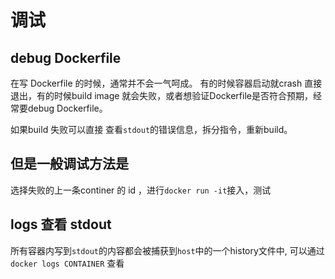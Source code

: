# 调试

## debug Dockerfile

在写 Dockerfile 的时候，通常并不会一气呵成。
有的时候容器启动就crash 直接退出，有的时候build image 就会失败，或者想验证Dockerfile是否符合预期，经常要debug Dockerfile。

如果build 失败可以直接 查看`stdout`的错误信息，拆分指令，重新build。

## 但是一般调试方法是

选择失败的上一条continer 的 id ，进行`docker run -it`接入，测试

## logs 查看 stdout

所有容器内写到`stdout`的内容都会被捕获到`host`中的一个history文件中, 可以通过 `docker logs CONTAINER` 查看

